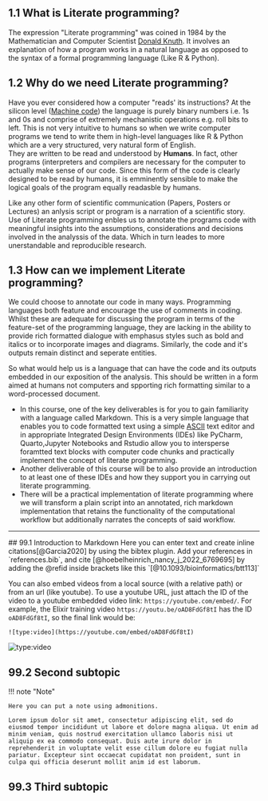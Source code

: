 ## 1.1 What is Literate programming?
The expression "Literate programming" was coined in 1984 by the Mathematician and Computer Scientist [Donald Knuth](https://en.wikipedia.org/wiki/Donald_Knuth). It involves an explanation of how a program works in a natural language as opposed to the syntax of a formal programming language (Like R & Python).   

## 1.2 Why do we need Literate programming?
Have you ever considered how a computer "reads' its instructions? At the silicon level ([Machine code](https://en.wikipedia.org/wiki/Machine_code)) the language is purely binary numbers i.e. 1s and 0s and comprise of extremely mechanistic operations e.g. roll bits to left. This is not very intuitive to humans so when we write computer programs we tend to write them in high-level languages like R & Python which are a very structured, very natural form of English.    
They are written to be read and understood by __Humans__. In fact, other programs (interpreters and compilers are necessary for the computer to actually make sense of our code. Since this form of the code is clearly designed to be read by humans, it is emminently sensible to make the logical goals of the program equally readasble by humans.    

Like any other form of scientific communication (Papers, Posters or Lectures) an anlysis script or program is a narration of a scientific story.
Use of Literate programming enbles us to annotate the programs code with meaningful insights into the assumptions, considerations and decisions involved in the analyssis of the data. Which in turn leades to more unerstandable and reproducible research.       

## 1.3 How can we implement Literate programming?
We could choose to annotate our code in many ways. Programming languages both feature and encourage the use of comments in coding. Whilst these are adequate for discussing the program in terms of the feature-set of the programming language, they are lacking in the ability to provide rich formatted dialogue with emphasus styles such as bold and italics or to incorporate images and diagrams. Similarly, the code and it's outputs remain distinct and seperate entities.    

So what would help us is a language that can have the code and its outputs embedded in our exposition of the analysis. This should be written in a form aimed at humans not computers and spporting rich formatting similar to a word-processed document.   

* In this course, one of the key deliverables is for you to gain familiarity with a language called Markdown. This is a very simple language that enables you to code formatted text using a simple [ASCII](https://en.wikipedia.org/wiki/ASCII) text editor and in appropriate Integrated Design Environments (IDEs) like PyCharm, Quarto,Jupyter Notebooks and Rstudio allow you to intersperse foramtted text blocks with computer code chunks and practically implement the concept of literate programming.    
* Another deliverable of this course will be to also provide an introduction to at least one of these IDEs and how they support you in carrying out literate programming.   
* There will be a practical implementation of literate programming where we will transform a plain script into an annotated, rich markdown implementation that retains the functionality of the computational workflow but additionally narrates the concepts of said workflow.   
<hr>
## 99.1 Introduction to Markdown
Here you can enter text and create inline citations[@Garcia2020] by using the bibtex plugin. Add your references in `references.bib`, and cite [@hoebelheinrich_nancy_j_2022_6769695] by adding the @refid inside brackets like this `[@10.1093/bioinformatics/btt113]`

You can also embed videos from a local source (with a relative path) or from an url (like youtube). To use a youtube URL, 
just attach the ID of the video to a youtube embedded video link: `https://youtube.com/embed/`. For example, the Elixir training video `https://youtu.be/oAD8FdGf8tI` has the ID `oAD8FdGf8tI`, so the final link would be:

```
![type:video](https://youtube.com/embed/oAD8FdGf8tI)
```

![type:video](https://youtube.com/embed/oAD8FdGf8tI)

## 99.2 Second subtopic

!!! note "Note"

    Here you can put a note using admonitions.

    Lorem ipsum dolor sit amet, consectetur adipiscing elit, sed do eiusmod tempor incididunt ut labore et dolore magna aliqua. Ut enim ad minim veniam, quis nostrud exercitation ullamco laboris nisi ut aliquip ex ea commodo consequat. Duis aute irure dolor in reprehenderit in voluptate velit esse cillum dolore eu fugiat nulla pariatur. Excepteur sint occaecat cupidatat non proident, sunt in culpa qui officia deserunt mollit anim id est laborum.

## 99.3 Third subtopic



